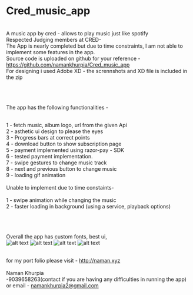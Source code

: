 # Cred_music_app<br>
<br>A music app by cred - allows to play music just like spotify
<br>Respected Judging members at CRED-
<br>The App is nearly completed but due to time constraints, I am not able to implement some features in the app.
<br>Source code is uploaded on github for your reference - https://github.com/namankhurpia/Cred_music_app
<br>For designing i used Adobe XD - the scrennshots and XD file is included in the zip


<br><br>
<br>The app has the following functionalities - 

<br>1 - fetch music, album logo, url from the given Api
<br>2 - asthetic ui design to please the eyes
<br>3 - Progress bars at correct points
<br>4 - download button to show subscription page
<br>5 - payment implemented using razor-pay - SDK
<br>6 - tested payment implementation.
<br>7 - swipe gestures to change music track
<br>8 - next and previous button to change music
<br>9 - loading gif animation
<br>
<br>Unable to implement due to time constaints-
<br>
<br>1 - swipe animation while changing the music
<br>2 - faster loading in background (using a service, playback options)

<br><br>
<br>Overall the app has custom fonts, best ui, 
<br>
![alt text](https://raw.githubusercontent.com/namankhurpia/Cred_music_app/master/ui%20screens/splash%20%E2%80%93%207.png)
![alt text](https://raw.githubusercontent.com/namankhurpia/Cred_music_app/master/ui%20screens/splash%20%E2%80%93%208.png)
![alt text](https://raw.githubusercontent.com/namankhurpia/Cred_music_app/master/ui%20screens/splash%20%E2%80%93%209.png)
![alt text](https://raw.githubusercontent.com/namankhurpia/Cred_music_app/master/ui%20screens/splash%20%E2%80%93%2010.png)


<br>for my port folio please visit -  http://naman.xyz
<br>
<br>Naman Khurpia
<br>-9039658263(contact if you are having any difficulties in running the app)
<br>or email - namankhurpia2@gmail.com
